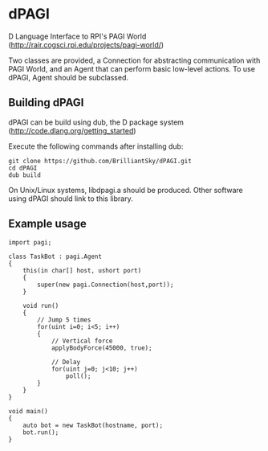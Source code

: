 # dPAGI
D Language Interface to RPI's PAGI World
(http://rair.cogsci.rpi.edu/projects/pagi-world/)

Two classes are provided, a Connection for abstracting communication with PAGI World, and an Agent that can perform basic low-level actions. To use dPAGI, Agent should be subclassed.

## Building dPAGI

dPAGI can be build using dub, the D package system (http://code.dlang.org/getting_started)

Execute the following commands after installing dub:

	git clone https://github.com/BrilliantSky/dPAGI.git
	cd dPAGI
	dub build

On Unix/Linux systems, libdpagi.a should be produced. Other software using dPAGI should link to this library.

## Example usage

	import pagi;

	class TaskBot : pagi.Agent
	{
		this(in char[] host, ushort port)
		{
			super(new pagi.Connection(host,port));
		}

		void run()
		{
			// Jump 5 times
			for(uint i=0; i<5; i++)
			{
				// Vertical force
				applyBodyForce(45000, true);

				// Delay
				for(uint j=0; j<10; j++)
					poll();
			}
		}
	}

	void main()
	{
		auto bot = new TaskBot(hostname, port);
		bot.run();
	}
